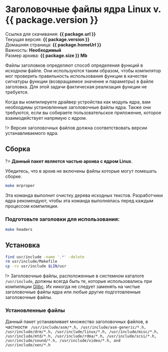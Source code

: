 # Заголовочные файлы ядра Linux v.{{ package.version }}

Ссылка для скачивания: <a :href="package.url"><b>{{ package.url }}</b></a>
<br />
Текущая версия: <b>{{ package.version }}</b>
<br />
Домашняя страница: <a :href="package.homeUrl"><b>{{ package.homeUrl }}</b></a>
<br />
Важность: <b>Необходимый</b>
<br />
Размер архива: <b>{{ package.size }} Mb</b>

<script>
		new Vue({
		el: '#main',
		data: { package: {} },
		mounted: function () {
				this.getPackage('linux');
		},
		methods: {
			getPackage: function(name) {
					getPackage(name)
					.then(response => this.package = response);
			}
		}
  })
</script>

Файлы заголовков определяют способ определения функций в исходном файле. Они используются таким образом, чтобы компилятор мог проверить правильность использования функции в качестве сигнатуры функции (возвращаемое значение и параметры) в файле заголовка. Для этой задачи фактическая реализация функции не требуется.

Когда вы компилируете драйвер устройства как модуль ядра, вам необходимы установленные заголовочные файлы ядра. Также они требуются, если вы собираете пользовательское приложение, которое взаимодействует напрямую с ядром.

!> Версия заголовочных файлов должна соответствовать версии устанавливаемого ядра.

## Сборка

?> **Данный пакет является частью архива с ядром Linux**.

Убедитесь, что в архив не включены файлы которые могут помешать сборке.

```bash
make mrproper
```

Эта команда выполнит очистку дерева исходных текстов. Разработчики ядра рекомендуют, чтобы эта команда выполнялась перед каждым процессом компиляции.

### Подготовьте заголовки для использования:

```bash
make headers
```

## Установка

```bash
find usr/include -name '.*' -delete
rm usr/include/Makefile
cp -rv usr/include $LIN/usr
```

!> Заголовочные файлы, расположенные в системном каталоге `/usr/include`, должны всегда быть те, которые использовались при компиляции [Glibc](glibc). Их никогда не следует заменять на чистые заголовочные файлы ядра или любые другие подготовленные заголовочные файлы.

### Установленные файлы

Данный пакет устанавливает множество заголовочных файлов, в частности ` /usr/include/asm/*.h, /usr/include/asm-generic/*.h, /usr/include/drm/*.h, /usr/include/linux/*.h, /usr/include/misc/*.h, /usr/include/mtd/*.h, /usr/include/rdma/*.h, /usr/include/scsi/*.h, /usr/include/sound/*.h, /usr/include/video/*.h, and /usr/include/xen/*.h`
